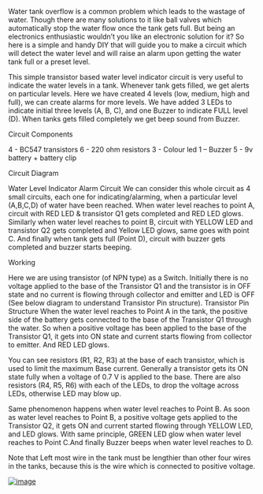 Water tank overflow is a common problem which leads to the wastage of water. Though there are many solutions to it like ball valves which automatically stop the water flow once the tank gets full. But being an electronics enthusiastic wouldn’t you like an electronic solution for it? So here is a simple and handy DIY that will guide you to make a circuit which will detect the water level and will raise an alarm upon getting the water tank full or a preset level. 
 
This simple transistor based water level indicator circuit is very useful to indicate the water levels in a tank. Whenever tank gets filled, we get alerts on particular levels. Here we have created 4 levels (low, medium, high and full), we can create alarms for more levels. We have added 3 LEDs to indicate initial three levels (A, B, C), and one Buzzer to indicate FULL level (D). When tanks gets filled completely we get beep sound from Buzzer.
 
Circuit Components

4 - BC547 transistors
6 - 220 ohm resistors
3 - Colour led
1 – Buzzer
5 - 9v battery + battery clip
 
Circuit Diagram

 Water Level Indicator Alarm Circuit
We can consider this whole circuit as 4 small circuits, each one for indicating/alarming, when a particular level (A,B,C,D) of water have been reached.
When water level reaches to point A, circuit with RED LED & transistor Q1 gets completed and RED LED glows. Similarly when water level reaches to point B, circuit with YELLOW LED and transistor Q2 gets completed and Yellow LED glows, same goes with point C. And finally when tank gets full (Point D), circuit with buzzer gets completed and buzzer starts beeping.
 
Working

Here we are using transistor (of NPN type) as a Switch. Initially there is no voltage applied to the base of the Transistor Q1 and the transistor is in OFF state and no current is flowing through collector and emitter and LED is OFF (See below diagram to understand Transistor Pin structure).
Transistor Pin Structure
When the water level reaches to Point A in the tank, the positive side of the battery gets connected to the base of the Transistor Q1 through the water. So when a positive voltage has been applied to the base of the Transistor Q1, it gets into ON state and current starts flowing from collector to emitter. And RED LED glows.
 
You can see resistors (R1, R2, R3) at the base of each transistor, which is used to limit the maximum Base current. Generally a transistor gets its ON state fully when a voltage of 0.7 V is applied to the base. There are also resistors (R4, R5, R6) with each of the LEDs, to drop the voltage across LEDs, otherwise LED may blow up.
 
Same phenomenon happens when water level reaches to Point B. As soon as water level reaches to Point B, a positive voltage gets applied to the Transistor Q2, it gets ON and current started flowing through YELLOW LED, and LED glows. With same principle, GREEN LED glow when water level reaches to Point C.And finally Buzzer beeps when water level reaches to D.
 
Note that Left most wire in the tank must be lengthier than other four wires in the tanks, because this is the wire which is connected to positive voltage.

[![image](https://cdn2.iconfinder.com/data/icons/snipicons/5000/home-32.png)](https://arjunhari2704.github.io/)
